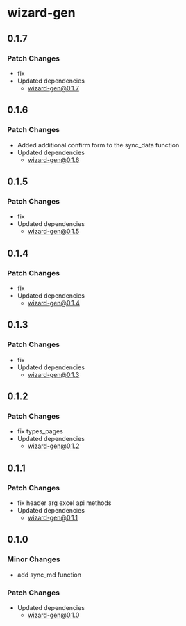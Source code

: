 # wizard-gen

## 0.1.7

### Patch Changes

- fix
- Updated dependencies
  - wizard-gen@0.1.7

## 0.1.6

### Patch Changes

- Added additional confirm form to the sync_data function
- Updated dependencies
  - wizard-gen@0.1.6

## 0.1.5

### Patch Changes

- fix
- Updated dependencies
  - wizard-gen@0.1.5

## 0.1.4

### Patch Changes

- fix
- Updated dependencies
  - wizard-gen@0.1.4

## 0.1.3

### Patch Changes

- fix
- Updated dependencies
  - wizard-gen@0.1.3

## 0.1.2

### Patch Changes

- fix types_pages
- Updated dependencies
  - wizard-gen@0.1.2

## 0.1.1

### Patch Changes

- fix header arg excel api methods
- Updated dependencies
  - wizard-gen@0.1.1

## 0.1.0

### Minor Changes

- add sync_md function

### Patch Changes

- Updated dependencies
  - wizard-gen@0.1.0
